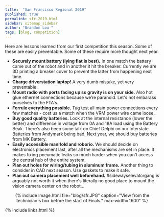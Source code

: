 ```yaml
---
title:  "San Francisco Regional 2019"
published: true
permalink: sfr-2019.html
sidebar: sitemap_sidebar
author: "Brandon Lou "
tags: [blog, competition]
---
```


Here are lessons learned from our first competition this season. Some of these are easily preventable. Some of these require more thought next year.

- **Securely mount battery (lying flat is best).** In one match the battery came out of the robot and in another it hit the breaker. Currently we are 3D printing a breaker cover to prevent the latter from happening next time.
- **Charge driverstation laptop!** A very dumb mistake, yet very preventable.
- **Mount radio with ports facing up so gravity is on your side.** Also hot glue ethernet connections because we’re paranoid. Let's not embarass ourselves to the FTA's.
- **Ferrule everything possible.** Tug test all main power connections every few matches - cost us a match when the VRM power wire came loose.
- **Buy good quality batteries.** Look at the internal resistance (lower the better) and difference in voltage from 0A and 18A load using the Battery Beak. There's also been some talk on Chief Delphi on our Interstate Batteries from Andymark being bad. Next year, we should buy batteries from MK Battery.
- **Easily accessible manifold and roborio.** We should decide on electronics placement last, after all the mechanisms are set in place. It makes fixing pneumatic leaks so much harder when you can't access the central hub of the entire system.
- **Plan out holes for wiring/tubing in aluminum frame.** Another thing to consider in CAD next season. Use gaskets to make it safe.
- **Plan out camera placement well beforehand.** #sidewayselevatorgang is arguably not worth it when there's literally no good place to mount the vision camera center on the robot...

<center>
{% include image.html file="blog/sfr.JPG" caption="View from the technician's box before the start of Finals." max-width="600" %}
</center>

{% include links.html %}
